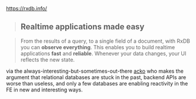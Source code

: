 https://rxdb.info/

> ## Realtime applications **made easy**

> From the results of a query, to a single field of a document, with RxDB you can **observe everything**. This enables you to build realtime applications **fast** and **reliable**. Whenever your data changes, your UI reflects the new state.

via the always-interesting-but-sometimes-out-there [acko](https://acko.net/blog/get-in-zoomer-we-re-saving-react/) who makes the argument that relational databases are stuck in the past, backend APIs are worse than useless, and only a few databases are enabling reactivity in the FE in new and interesting ways.